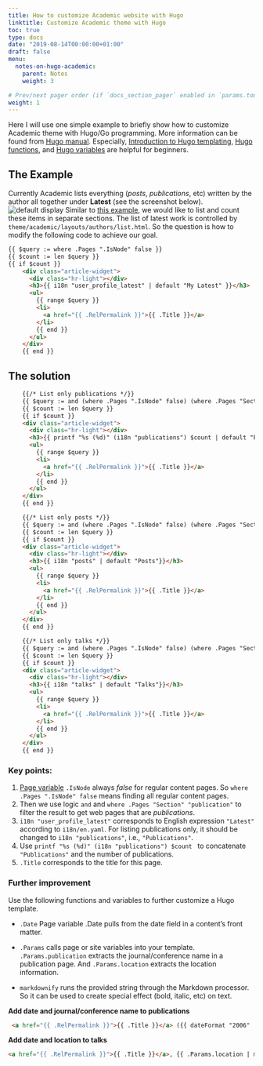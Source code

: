 ```yaml
---
title: How to customize Academic website with Hugo
linktitle: Customize Academic theme with Hugo
toc: true
type: docs
date: "2019-08-14T00:00:00+01:00"
draft: false
menu:
  notes-on-hugo-academic:
    parent: Notes
    weight: 3

# Prev/next pager order (if `docs_section_pager` enabled in `params.toml`)
weight: 1
---
```

Here I will use one simple example to briefly show how to customize Academic theme with Hugo/Go programming. More information can be found from [Hugo manual](https://gohugo.io). Especially, [Introduction to Hugo templating](https://gohugo.io/templates/introduction/), [Hugo functions](https://gohugo.io/functions/), and [Hugo variables](https://gohugo.io/variables/) are helpful for beginners.

## The Example
Currently Academic lists everything (*posts*, *publications*, etc) written by the author all together under **Latest** (see the screenshot below).
![default display](/img/academic-default.png "Default")
Similar to [this example](https://bromberglab.org/authors/yannick-mahlich/), we would like to list and count these items in separate sections.
The list of latest work is controlled by `theme/academic/layouts/authors/list.html`. So the question is how to modify the following code to achieve our goal.
```html
{{ $query := where .Pages ".IsNode" false }}
{{ $count := len $query }}
{{ if $count }}
    <div class="article-widget">
      <div class="hr-light"></div>
      <h3>{{ i18n "user_profile_latest" | default "My Latest" }}</h3>
      <ul>
        {{ range $query }}
        <li>
          <a href="{{ .RelPermalink }}">{{ .Title }}</a>
        </li>
        {{ end }}
      </ul>
    </div>
    {{ end }}
```

## The solution
```html
    {{/* List only publications */}}
    {{ $query := and (where .Pages ".IsNode" false) (where .Pages "Section" "publication") }}
    {{ $count := len $query }}
    {{ if $count }}
    <div class="article-widget">
      <div class="hr-light"></div>
      <h3>{{ printf "%s (%d)" (i18n "publications") $count | default "Publications" }}</h3>
      <ul>
        {{ range $query }}
        <li>
          <a href="{{ .RelPermalink }}">{{ .Title }}</a>
        </li>
        {{ end }}
      </ul>
    </div>
    {{ end }}

    {{/* List only posts */}}
    {{ $query := and (where .Pages ".IsNode" false) (where .Pages "Section" "post") }}
    {{ $count := len $query }}
    {{ if $count }}
    <div class="article-widget">
      <div class="hr-light"></div>
      <h3>{{ i18n "posts" | default "Posts"}}</h3>
      <ul>
        {{ range $query }}
        <li>
          <a href="{{ .RelPermalink }}">{{ .Title }}</a>
        </li>
        {{ end }}
      </ul>
    </div>
    {{ end }}

    {{/* List only talks */}}
    {{ $query := and (where .Pages ".IsNode" false) (where .Pages "Section" "talk") }}
    {{ $count := len $query }}
    {{ if $count }}
    <div class="article-widget">
      <div class="hr-light"></div>
      <h3>{{ i18n "talks" | default "Talks"}}</h3>
      <ul>
        {{ range $query }}
        <li>
          <a href="{{ .RelPermalink }}">{{ .Title }}</a>
        </li>
        {{ end }}
      </ul>
    </div>
    {{ end }}
```
### Key points:

1. [Page variable](https://gohugo.io/variables/page/#page-variables) `.IsNode` always *false* for regular content pages. So `where .Pages ".IsNode" false` means finding all regular content pages. 
1. Then we use logic `and` and `where .Pages "Section" "publication"` to filter the result to get web pages that are *publications*.
1. `i18n "user_profile_latest"` corresponds to English expression `"Latest"` according to `i18n/en.yaml`. For listing publications only, it should be changed to `i18n "publications"`, i.e., `"Publications"`.
1. Use `printf "%s (%d)" (i18n "publications") $count ` to concatenate `"Publications"` and the number of publications.
1. `.Title` corresponds to the title for this page.

### Further improvement
Use the following functions and variables to further customize a Hugo template.

- `.Date` Page variable .Date pulls from the date field in a content’s front matter.

- `.Params` calls page or site variables into your template. `.Params.publication` extracts the journal/conference name in a publication page. And `.Params.location` extracts the location information.

- `markdownify` runs the provided string through the Markdown processor. So it can be used to create special effect (bold, italic, etc) on text.

**Add date and journal/conference name to publications**
```html
 <a href="{{ .RelPermalink }}">{{ .Title }}</a> ({{ dateFormat "2006" .Date }}). {{ .Params.publication | markdownify }}`
```

**Add date and location to talks**
```html
<a href="{{ .RelPermalink }}">{{ .Title }}</a>, {{ .Params.location | markdownify }}, {{ dateFormat "Jan. 1, 2006" .Date }} 
```
